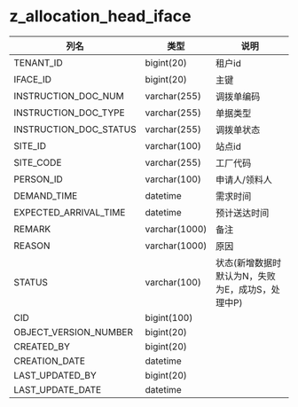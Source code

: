 # z_allocation_head_iface
|  列名   | 类型  |	 说明  |
|  ----  | ----  |	----  |
|TENANT_ID               |bigint(20)     	|租户id                                                  |             
|IFACE_ID                |bigint(20)     	|主键                                                    |             
|INSTRUCTION_DOC_NUM     |varchar(255)   	|调拨单编码                                              |          
|INSTRUCTION_DOC_TYPE    |varchar(255)   	|单据类型                                                |           
|INSTRUCTION_DOC_STATUS  |varchar(255)   	|调拨单状态                                              |          
|SITE_ID                 |varchar(100)   	|站点id                                                  |             
|SITE_CODE               |varchar(255)   	|工厂代码                                                |           
|PERSON_ID               |varchar(100)   	|申请人/领料人                                           |         
|DEMAND_TIME             |datetime       	|需求时间                                                |           
|EXPECTED_ARRIVAL_TIME   |datetime       	|预计送达时间                                            |         
|REMARK                  |varchar(1000)  	|备注                                                    |             
|REASON                  |varchar(1000)  	|原因                                                    |             
|STATUS                  |varchar(100)   	|状态(新增数据时默认为N，失败为E，成功S，处理中P)        |
|CID                     |bigint(100)    	|                                                        |               
|OBJECT_VERSION_NUMBER   |bigint(20)     	|                                                        |               
|CREATED_BY              |bigint(20)     	|                                                        |               
|CREATION_DATE           |datetime       	|                                                        |               
|LAST_UPDATED_BY         |bigint(20)     	|                                                        |               
|LAST_UPDATE_DATE        |datetime       	|                                                        |               



